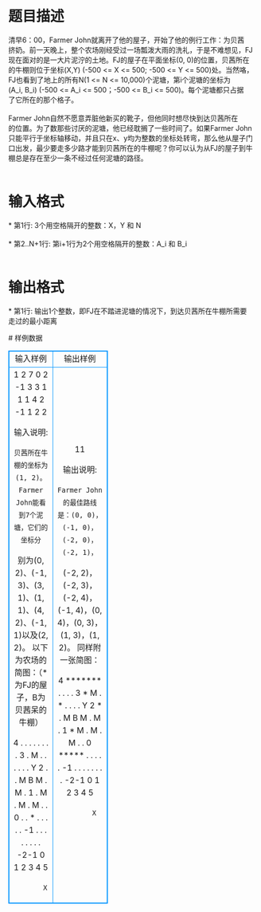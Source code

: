# 

 
 # 题目描述 
<p>
    清早6：00，Farmer John就离开了他的屋子，开始了他的例行工作：为贝茜<br>挤奶。前一天晚上，整个农场刚经受过一场瓢泼大雨的洗礼，于是不难想见，FJ <br>现在面对的是一大片泥泞的土地。FJ的屋子在平面坐标(0, 0)的位置，贝茜所在<br>的牛棚则位于坐标(X,Y) (-500 <= X <= 500; -500 <= Y <= 500)处。当然咯，<br>FJ也看到了地上的所有N(1 <= N <= 10,000)个泥塘，第i个泥塘的坐标为<br>(A_i, B_i) (-500 <= A_i <= 500；-500 <= B_i <= 500)。每个泥塘都只占据<br>了它所在的那个格子。<br><br>    Farmer John自然不愿意弄脏他新买的靴子，但他同时想尽快到达贝茜所在<br>的位置。为了数那些讨厌的泥塘，他已经耽搁了一些时间了。如果Farmer John<br>只能平行于坐标轴移动，并且只在x、y均为整数的坐标处转弯，那么他从屋子门<br>口出发，最少要走多少路才能到贝茜所在的牛棚呢？你可以认为从FJ的屋子到牛<br>棚总是存在至少一条不经过任何泥塘的路径。<br><br></p> 

 
 # 输入格式 
<p>
* 第1行: 3个用空格隔开的整数：X，Y 和 N<br><br>* 第2..N+1行: 第i+1行为2个用空格隔开的整数：A_i 和 B_i<br><br></p> 

 
 # 输出格式 
<p>
* 第1行: 输出1个整数，即FJ在不踏进泥塘的情况下，到达贝茜所在牛棚所需要<br>         走过的最小距离<br></p> 
# 样例数据
<style>
        table,table tr th, table tr td { border:1px solid #0094ff; }
        table { width: 200px; min-height: 25px; line-height: 25px; text-align: center; border-collapse: collapse;}   
    </style>
<table>
	<tr>
		<td>输入样例</td>
		<td>输出样例</td>
	</tr>
<tr><td>1 2 7
0 2
-1 3
3 1
1 1
4 2
-1 1
2 2

输入说明:

    贝茜所在牛棚的坐标为(1, 2)。Farmer John能看到7个泥塘，它们的坐标分
别为(0, 2)、(-1, 3)、(3, 1)、(1, 1)、(4, 2)、(-1, 1)以及(2, 2)。
    以下为农场的简图：（*为FJ的屋子，B为贝茜呆的牛棚）

   4 . . . . . . . . 
   3 . M . . . . . . 
Y  2 . . M B M . M . 
   1 . M . M . M . . 
   0 . . * . . . . . 
  -1 . . . . . . . . 
    -2-1 0 1 2 3 4 5 

           X

</td><td>11

输出说明:

    Farmer John的最佳路线是：(0, 0)，(-1, 0)，(-2, 0)，(-2, 1)，
(-2, 2)，(-2, 3)，(-2, 4)，(-1, 4)，(0, 4)，(0, 3)，(1, 3)，(1, 2)。
    同样附一张简图：

   4 ******* . . . . 
   3 * M . * . . . . 
Y  2 * . M B M . M . 
   1 * M . M . M . . 
   0 ***** . . . . . 
  -1 . . . . . . . . 
    -2-1 0 1 2 3 4 5 

           X
</td></tr></table>
